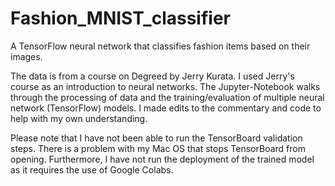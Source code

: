 # Fashion_MNIST_classifier 
A TensorFlow neural network that classifies fashion items based on their images. 
 
The data is from a course on Degreed by Jerry Kurata. I used Jerry's course as an introduction to neural networks. The Jupyter-Notebook walks through the processing of data and the training/evaluation of multiple neural network (TensorFlow) models. I made edits to the commentary and code to help with my own understanding. 

Please note that I have not been able to run the TensorBoard validation steps. There is a problem with my Mac OS that stops TensorBoard from opening. Furthermore, I have not run the deployment of the trained model as it requires the use of Google Colabs. 
